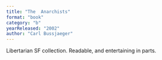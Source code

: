 ```yaml
---
title: "The  Anarchists"
format: "book"
category: "b"
yearReleased: "2002"
author: "Carl Bussjaeger"
---
```

Libertarian SF collection.  Readable, and entertaining in parts.
 
